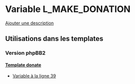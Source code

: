 # Variable L_MAKE_DONATION
[Ajouter une description](https://fa-tvars.appspot.com/var/L_MAKE_DONATION)

## Utilisations dans les templates

### Version phpBB2

#### [Template donate](subsilver/donate.md#readme)
* [Variable &agrave; la ligne 39](../subsilver/donate.tpl#L39)